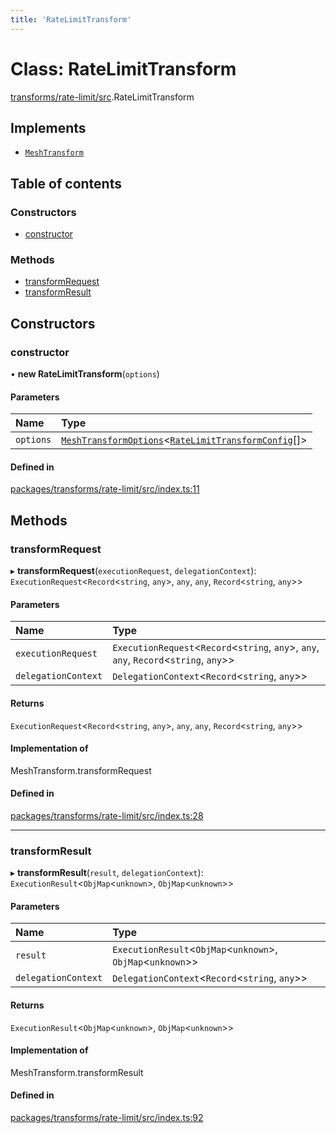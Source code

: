 ```yaml
---
title: 'RateLimitTransform'
---
```


# Class: RateLimitTransform

[transforms/rate-limit/src](../modules/transforms_rate_limit_src).RateLimitTransform

## Implements

- [`MeshTransform`](/docs/api/interfaces/types_src.MeshTransform)

## Table of contents

### Constructors

- [constructor](transforms_rate_limit_src.RateLimitTransform#constructor)

### Methods

- [transformRequest](transforms_rate_limit_src.RateLimitTransform#transformrequest)
- [transformResult](transforms_rate_limit_src.RateLimitTransform#transformresult)

## Constructors

### constructor

• **new RateLimitTransform**(`options`)

#### Parameters

| Name | Type |
| :------ | :------ |
| `options` | [`MeshTransformOptions`](/docs/api/interfaces/types_src.MeshTransformOptions)\<[`RateLimitTransformConfig`](/docs/api/interfaces/types_src.YamlConfig.RateLimitTransformConfig)[]> |

#### Defined in

[packages/transforms/rate-limit/src/index.ts:11](https://github.com/Urigo/graphql-mesh/blob/master/packages/transforms/rate-limit/src/index.ts#L11)

## Methods

### transformRequest

▸ **transformRequest**(`executionRequest`, `delegationContext`): `ExecutionRequest`\<`Record`\<`string`, `any`>, `any`, `any`, `Record`\<`string`, `any`>>

#### Parameters

| Name | Type |
| :------ | :------ |
| `executionRequest` | `ExecutionRequest`\<`Record`\<`string`, `any`>, `any`, `any`, `Record`\<`string`, `any`>> |
| `delegationContext` | `DelegationContext`\<`Record`\<`string`, `any`>> |

#### Returns

`ExecutionRequest`\<`Record`\<`string`, `any`>, `any`, `any`, `Record`\<`string`, `any`>>

#### Implementation of

MeshTransform.transformRequest

#### Defined in

[packages/transforms/rate-limit/src/index.ts:28](https://github.com/Urigo/graphql-mesh/blob/master/packages/transforms/rate-limit/src/index.ts#L28)

___

### transformResult

▸ **transformResult**(`result`, `delegationContext`): `ExecutionResult`\<`ObjMap`\<`unknown`>, `ObjMap`\<`unknown`>>

#### Parameters

| Name | Type |
| :------ | :------ |
| `result` | `ExecutionResult`\<`ObjMap`\<`unknown`>, `ObjMap`\<`unknown`>> |
| `delegationContext` | `DelegationContext`\<`Record`\<`string`, `any`>> |

#### Returns

`ExecutionResult`\<`ObjMap`\<`unknown`>, `ObjMap`\<`unknown`>>

#### Implementation of

MeshTransform.transformResult

#### Defined in

[packages/transforms/rate-limit/src/index.ts:92](https://github.com/Urigo/graphql-mesh/blob/master/packages/transforms/rate-limit/src/index.ts#L92)
